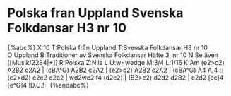 # Polska fran Uppland Svenska Folkdansar H3 nr 10

{%abc%}
X:10
T:Polska från Uppland
T:Svenska Folkdansar H3 nr 10
O:Uppland
B:Traditioner av Svenska Folkdansar Häfte 3, nr 10
N:Se även [[Musik/2284|+]]
R:Polska
Z:Nils L
U:w=wedge
M:3/4
L:1/16
K:Am
(e2>c2) A2B2 c2A2 | (cBA^G) A2B2 c2A2 | (e2>c2) A2B2 c2A2 | (cBA^G) A4 A,4 ::
(c2>d2) e2e2 e2c2 | wd2we2 f4 (d2c2) | (B2>c2) d2d2 d2B2 | c2d2 [ec]4 [e^G]4  !D.C.!:|
{%endabc%}
